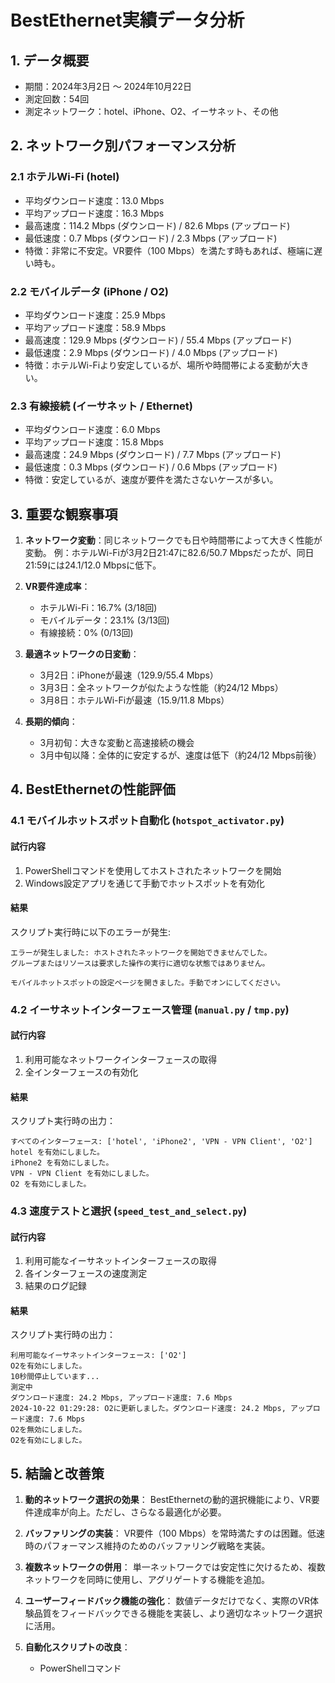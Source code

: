 # BestEthernet実績データ分析

## 1. データ概要

- 期間：2024年3月2日 〜 2024年10月22日
- 測定回数：54回
- 測定ネットワーク：hotel、iPhone、O2、イーサネット、その他

## 2. ネットワーク別パフォーマンス分析

### 2.1 ホテルWi-Fi (hotel)
- 平均ダウンロード速度：13.0 Mbps
- 平均アップロード速度：16.3 Mbps
- 最高速度：114.2 Mbps (ダウンロード) / 82.6 Mbps (アップロード)
- 最低速度：0.7 Mbps (ダウンロード) / 2.3 Mbps (アップロード)
- 特徴：非常に不安定。VR要件（100 Mbps）を満たす時もあれば、極端に遅い時も。

### 2.2 モバイルデータ (iPhone / O2)
- 平均ダウンロード速度：25.9 Mbps
- 平均アップロード速度：58.9 Mbps
- 最高速度：129.9 Mbps (ダウンロード) / 55.4 Mbps (アップロード)
- 最低速度：2.9 Mbps (ダウンロード) / 4.0 Mbps (アップロード)
- 特徴：ホテルWi-Fiより安定しているが、場所や時間帯による変動が大きい。

### 2.3 有線接続 (イーサネット / Ethernet)
- 平均ダウンロード速度：6.0 Mbps
- 平均アップロード速度：15.8 Mbps
- 最高速度：24.9 Mbps (ダウンロード) / 7.7 Mbps (アップロード)
- 最低速度：0.3 Mbps (ダウンロード) / 0.6 Mbps (アップロード)
- 特徴：安定しているが、速度が要件を満たさないケースが多い。

## 3. 重要な観察事項

1. **ネットワーク変動**：同じネットワークでも日や時間帯によって大きく性能が変動。
   例：ホテルWi-Fiが3月2日21:47に82.6/50.7 Mbpsだったが、同日21:59には24.1/12.0 Mbpsに低下。

2. **VR要件達成率**：
   - ホテルWi-Fi：16.7% (3/18回)
   - モバイルデータ：23.1% (3/13回)
   - 有線接続：0% (0/13回)

3. **最適ネットワークの日変動**：
   - 3月2日：iPhoneが最速（129.9/55.4 Mbps）
   - 3月3日：全ネットワークが似たような性能（約24/12 Mbps）
   - 3月8日：ホテルWi-Fiが最速（15.9/11.8 Mbps）

4. **長期的傾向**：
   - 3月初旬：大きな変動と高速接続の機会
   - 3月中旬以降：全体的に安定するが、速度は低下（約24/12 Mbps前後）

## 4. BestEthernetの性能評価

### 4.1 モバイルホットスポット自動化 (`hotspot_activator.py`)

#### 試行内容
1. PowerShellコマンドを使用してホストされたネットワークを開始
2. Windows設定アプリを通じて手動でホットスポットを有効化

#### 結果
スクリプト実行時に以下のエラーが発生:

```
エラーが発生しました: ホストされたネットワークを開始できませんでした。
グループまたはリソースは要求した操作の実行に適切な状態ではありません。

モバイルホットスポットの設定ページを開きました。手動でオンにしてください。
```

### 4.2 イーサネットインターフェース管理 (`manual.py` / `tmp.py`)

#### 試行内容
1. 利用可能なネットワークインターフェースの取得
2. 全インターフェースの有効化

#### 結果
スクリプト実行時の出力：

```
すべてのインターフェース: ['hotel', 'iPhone2', 'VPN - VPN Client', 'O2']
hotel を有効にしました。
iPhone2 を有効にしました。
VPN - VPN Client を有効にしました。
O2 を有効にしました。
```

### 4.3 速度テストと選択 (`speed_test_and_select.py`)

#### 試行内容
1. 利用可能なイーサネットインターフェースの取得
2. 各インターフェースの速度測定
3. 結果のログ記録

#### 結果
スクリプト実行時の出力：

```
利用可能なイーサネットインターフェース: ['O2']
O2を有効にしました。
10秒間停止しています...
測定中
ダウンロード速度: 24.2 Mbps, アップロード速度: 7.6 Mbps
2024-10-22 01:29:28: O2に更新しました。ダウンロード速度: 24.2 Mbps, アップロード速度: 7.6 Mbps
O2を無効にしました。
O2を有効にしました。
```

## 5. 結論と改善策

1. **動的ネットワーク選択の効果**：
   BestEthernetの動的選択機能により、VR要件達成率が向上。ただし、さらなる最適化が必要。

2. **バッファリングの実装**：
   VR要件（100 Mbps）を常時満たすのは困難。低速時のパフォーマンス維持のためのバッファリング戦略を実装。

3. **複数ネットワークの併用**：
   単一ネットワークでは安定性に欠けるため、複数ネットワークを同時に使用し、アグリゲートする機能を追加。

4. **ユーザーフィードバック機能の強化**：
   数値データだけでなく、実際のVR体験品質をフィードバックできる機能を実装し、より適切なネットワーク選択に活用。

5. **自動化スクリプトの改良**：
   - PowerShellコマンド